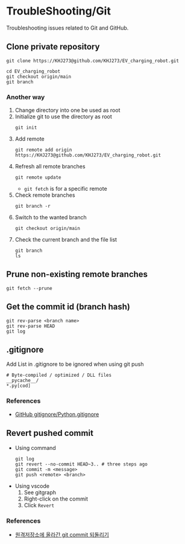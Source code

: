 # TroubleShooting/Git
Troubleshooting issues related to Git and GitHub.

## Clone private repository
```
git clone https://KHJ273@github.com/KHJ273/EV_charging_robot.git

cd EV_charging_robot
git checkout origin/main
git branch
```
### Another way
1. Change directory into one be used as root
2. Initialize git to use the directory as root
    ```
    git init
    ```
3. Add remote
    ```
    git remote add origin https://KHJ273@github.com/KHJ273/EV_charging_robot.git
    ```
4. Refresh all remote branches
    ```
    git remote update
    ```
    * `git fetch` is for a specific remote
5. Check remote branches
    ```
    git branch -r
    ```
6. Switch to the wanted branch
    ```
    git checkout origin/main
    ```
7. Check the current branch and the file list
    ```
    git branch
    ls
    ```

## Prune non-existing remote branches
```
git fetch --prune
```

## Get the commit id (branch hash)
```
git rev-parse <branch name>
git rev-parse HEAD
git log
```

## .gitignore
Add List in .gitignore to be ignored when using git push
```
# Byte-compiled / optimized / DLL files
__pycache__/
*.py[cod]
```
### References
* [GitHub gitignore/Python.gitignore](https://github.com/github/gitignore/blob/main/Python.gitignore)

## Revert pushed commit
* Using command
    ```shell
    git log 
    git revert --no-commit HEAD~3.. # three steps ago
    git commit -m <message>
    git push <remote> <branch>
    ```
* Using vscode
    1. See gitgraph
    2. Right-click on the commit
    3. Click `Revert`
### References
* [원격저장소에 올라간 git commit 되돌리기](https://simple-ing.tistory.com/60)